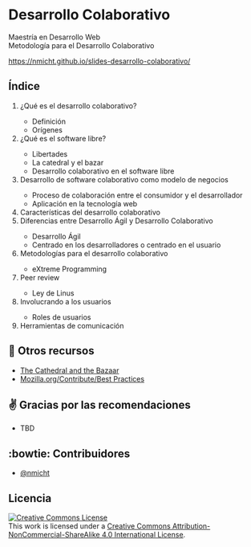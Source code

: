 # Desarrollo Colaborativo

Maestría en Desarrollo Web  
Metodología para el Desarrollo Colaborativo  

https://nmicht.github.io/slides-desarrollo-colaborativo/

## Índice
<ol>
  <li>¿Qué es el desarrollo colaborativo?</li>
  <ul>
    <li>Definición</li>
    <li>Orígenes</li>
  </ul>
  <li>¿Qué es el software libre?</li>
  <ul>
    <li>Libertades</li>
    <li>La catedral y el bazar</li>
    <li>Desarrollo colaborativo en el software libre</li>
  </ul>
  <li>Desarrollo de software colaborativo como modelo de negocios</li>
  <ul>
    <li>Proceso de colaboración entre el consumidor y el desarrollador</li>
    <li>Aplicación en la tecnología web</li>
  </ul>
  <li>Características del desarrollo colaborativo</li>
  <li>Diferencias entre Desarrollo Ágil y Desarrollo Colaborativo</li>
  <ul>
    <li>Desarrollo Ágil</li>
    <li>Centrado en los desarrolladores o centrado en el usuario</li>
  </ul>
  <li>Metodologías para el desarrollo colaborativo</li>
  <ul>
    <li>eXtreme Programming</li>
  </ul>
  <li>Peer review</li>
  <ul>
    <li>Ley de Linus</li>
  </ul>
  <li>Involucrando a los usuarios</li>
  <ul>
    <li>Roles de usuarios</li>
  </ul>
  <li>Herramientas de comunicación</li>
</ol>


## :book: Otros recursos
- <a href="http://www.catb.org/esr/writings/cathedral-bazaar/">The Cathedral and the Bazaar</a>
- <a href="https://wiki.mozilla.org/Contribute/Best_Practices">Mozilla.org/Contribute/Best Practices</a>

## :v: Gracias por las recomendaciones

* TBD

## :bowtie: Contribuidores

* [@nmicht](https://github.com/nmicht)

## Licencia

<a rel="license" href="http://creativecommons.org/licenses/by-nc-sa/4.0/"><img alt="Creative Commons License" style="border-width:0" src="https://i.creativecommons.org/l/by-nc-sa/4.0/88x31.png" /></a><br />This work is licensed under a <a rel="license" href="http://creativecommons.org/licenses/by-nc-sa/4.0/">Creative Commons Attribution-NonCommercial-ShareAlike 4.0 International License</a>.
